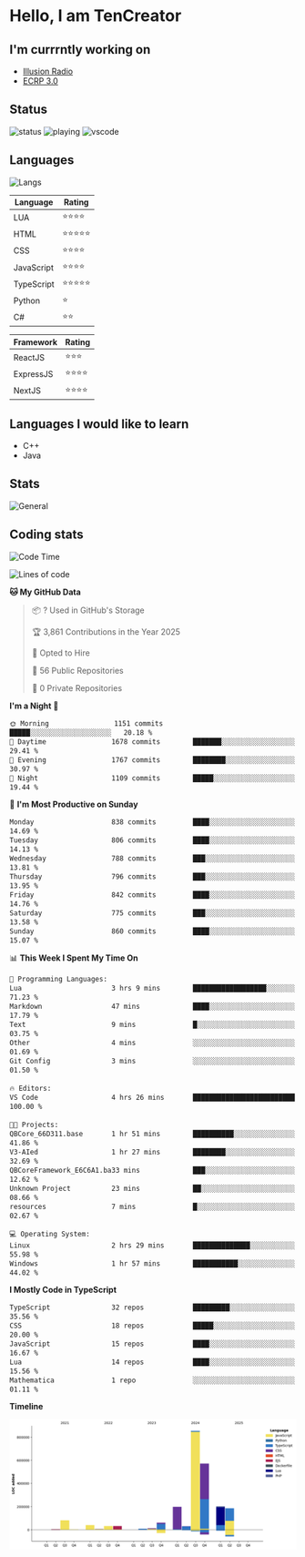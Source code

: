 # Hello, I am TenCreator

## I'm currrntly working on
- [Illusion Radio](https://illusionradio.co.uk/)
- [ECRP 3.0](http://github.com/Emerald-Coast-Roleplay/)

## Status
![status](https://api.statusbadges.me/badge/status/518334475038359555?simple=true&style=for-the-badge)
![playing](https://api.statusbadges.me/badge/playing/518334475038359555?style=for-the-badge)
![vscode](https://api.statusbadges.me/badge/vscode/518334475038359555?style=for-the-badge)

## Languages
![Langs](https://github-readme-stats.vercel.app/api/top-langs/?username=tencreator&layout=compact&theme=radical)


|Language|Rating|
|--------|------|
|LUA|⭐️⭐️⭐️⭐️|
|HTML|⭐️⭐️⭐️⭐️⭐️|
|CSS|⭐️⭐️⭐️⭐️|
|JavaScript|⭐️⭐️⭐️⭐️|
|TypeScript|⭐️⭐️⭐️⭐️⭐️|
|Python|⭐️|
|C#|⭐️⭐️ |

|Framework|Rating|
|--------|------|
|ReactJS|⭐️⭐️⭐|
|ExpressJS|⭐️⭐️⭐️⭐️|
|NextJS|⭐️⭐️⭐⭐️|

## Languages I would like to learn
- C++
- Java

## Stats
![General](https://github-readme-stats.vercel.app/api?username=tencreator&show_icons=true&theme=radical)

## Coding stats

<!--START_SECTION:waka-->
![Code Time](http://img.shields.io/badge/Code%20Time-629%20hrs%2027%20mins-blue)

![Lines of code](https://img.shields.io/badge/From%20Hello%20World%20I%27ve%20Written-2.3%20million%20lines%20of%20code-blue)

**🐱 My GitHub Data** 

> 📦 ? Used in GitHub's Storage 
 > 
> 🏆 3,861 Contributions in the Year 2025
 > 
> 💼 Opted to Hire
 > 
> 📜 56 Public Repositories 
 > 
> 🔑 0 Private Repositories 
 > 
**I'm a Night 🦉** 

```text
🌞 Morning                1151 commits        █████░░░░░░░░░░░░░░░░░░░░   20.18 % 
🌆 Daytime                1678 commits        ███████░░░░░░░░░░░░░░░░░░   29.41 % 
🌃 Evening                1767 commits        ████████░░░░░░░░░░░░░░░░░   30.97 % 
🌙 Night                  1109 commits        █████░░░░░░░░░░░░░░░░░░░░   19.44 % 
```
📅 **I'm Most Productive on Sunday** 

```text
Monday                   838 commits         ████░░░░░░░░░░░░░░░░░░░░░   14.69 % 
Tuesday                  806 commits         ████░░░░░░░░░░░░░░░░░░░░░   14.13 % 
Wednesday                788 commits         ███░░░░░░░░░░░░░░░░░░░░░░   13.81 % 
Thursday                 796 commits         ███░░░░░░░░░░░░░░░░░░░░░░   13.95 % 
Friday                   842 commits         ████░░░░░░░░░░░░░░░░░░░░░   14.76 % 
Saturday                 775 commits         ███░░░░░░░░░░░░░░░░░░░░░░   13.58 % 
Sunday                   860 commits         ████░░░░░░░░░░░░░░░░░░░░░   15.07 % 
```


📊 **This Week I Spent My Time On** 

```text
💬 Programming Languages: 
Lua                      3 hrs 9 mins        ██████████████████░░░░░░░   71.23 % 
Markdown                 47 mins             ████░░░░░░░░░░░░░░░░░░░░░   17.79 % 
Text                     9 mins              █░░░░░░░░░░░░░░░░░░░░░░░░   03.75 % 
Other                    4 mins              ░░░░░░░░░░░░░░░░░░░░░░░░░   01.69 % 
Git Config               3 mins              ░░░░░░░░░░░░░░░░░░░░░░░░░   01.50 % 

🔥 Editors: 
VS Code                  4 hrs 26 mins       █████████████████████████   100.00 % 

🐱‍💻 Projects: 
QBCore_66D311.base       1 hr 51 mins        ██████████░░░░░░░░░░░░░░░   41.86 % 
V3-AIed                  1 hr 27 mins        ████████░░░░░░░░░░░░░░░░░   32.69 % 
QBCoreFramework_E6C6A1.ba33 mins             ███░░░░░░░░░░░░░░░░░░░░░░   12.62 % 
Unknown Project          23 mins             ██░░░░░░░░░░░░░░░░░░░░░░░   08.66 % 
resources                7 mins              █░░░░░░░░░░░░░░░░░░░░░░░░   02.67 % 

💻 Operating System: 
Linux                    2 hrs 29 mins       ██████████████░░░░░░░░░░░   55.98 % 
Windows                  1 hr 57 mins        ███████████░░░░░░░░░░░░░░   44.02 % 
```

**I Mostly Code in TypeScript** 

```text
TypeScript               32 repos            █████████░░░░░░░░░░░░░░░░   35.56 % 
CSS                      18 repos            █████░░░░░░░░░░░░░░░░░░░░   20.00 % 
JavaScript               15 repos            ████░░░░░░░░░░░░░░░░░░░░░   16.67 % 
Lua                      14 repos            ████░░░░░░░░░░░░░░░░░░░░░   15.56 % 
Mathematica              1 repo              ░░░░░░░░░░░░░░░░░░░░░░░░░   01.11 % 
```



**Timeline**

![Lines of Code chart](https://raw.githubusercontent.com/tencreator/tencreator/main/assets/bar_graph.png)


<!--END_SECTION:waka-->
